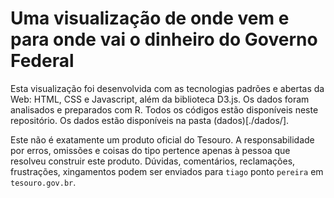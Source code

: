 # Uma visualização de onde vem e para onde vai o dinheiro do Governo Federal

Esta visualização foi desenvolvida com as tecnologias padrões e abertas da Web: HTML, CSS e Javascript, além da biblioteca D3.js. Os dados foram analisados e preparados com R. Todos os códigos estão disponíveis neste repositório. Os dados estão disponíveis na pasta (dados)[./dados/].

Este não é exatamente um produto oficial do Tesouro. A responsabilidade por erros, omissões e coisas do tipo pertence apenas à pessoa que resolveu construir este produto. Dúvidas, comentários, reclamações, frustrações, xingamentos podem ser enviados para `tiago` ponto `pereira` em `tesouro.gov.br`.
